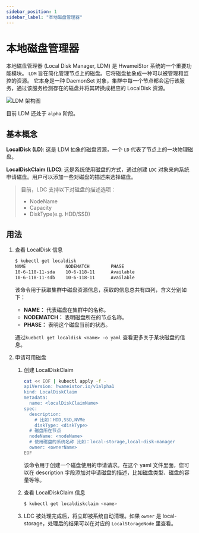```yaml
---
sidebar_position: 1
sidebar_label: "本地磁盘管理器"
---
```


# 本地磁盘管理器

本地磁盘管理器 (Local Disk Manager, LDM) 是 HwameiStor 系统的一个重要功能模块。
`LDM` 旨在简化管理节点上的磁盘。它将磁盘抽象成一种可以被管理和监控的资源。
它本身是一种 DaemonSet 对象，集群中每一个节点都会运行该服务，通过该服务检测存在的磁盘并将其转换成相应的 LocalDisk 资源。

![LDM 架构图](../../img/ldm.png)

目前 LDM 还处于 `alpha` 阶段。

## 基本概念

**LocalDisk (LD)**: 这是 LDM 抽象的磁盘资源，一个 `LD` 代表了节点上的一块物理磁盘。

**LocalDiskClaim (LDC)**: 这是系统使用磁盘的方式，通过创建 `LDC` 对象来向系统申请磁盘。用户可以添加一些对磁盘的描述来选择磁盘。

> 目前，LDC 支持以下对磁盘的描述选项：
>
> - NodeName
> - Capacity
> - DiskType(e.g. HDD/SSD)

## 用法

1. 查看 LocalDisk 信息

    ```bash
    $ kubectl get localdisk
    NAME               NODEMATCH        PHASE
    10-6-118-11-sda    10-6-118-11      Available
    10-6-118-11-sdb    10-6-118-11      Available
    ```

    该命令用于获取集群中磁盘资源信息，获取的信息总共有四列，含义分别如下：

    - **NAME：** 代表磁盘在集群中的名称。
    - **NODEMATCH：** 表明磁盘所在的节点名称。 
    - **PHASE：** 表明这个磁盘当前的状态。

    通过`kuebctl get localdisk <name> -o yaml` 查看更多关于某块磁盘的信息。

2. 申请可用磁盘

    1. 创建 LocalDiskClaim

        ```bash
        cat << EOF | kubectl apply -f -
        apiVersion: hwameistor.io/v1alpha1
        kind: LocalDiskClaim
        metadata:
          name: <localDiskClaimName>
        spec:
          description:
            # 比如：HDD,SSD,NVMe
            diskType: <diskType>
          # 磁盘所在节点
          nodeName: <nodeName>
          # 使用磁盘的系统名称 比如：local-storage,local-disk-manager  
          owner: <ownerName> 
        EOF
        ```

        该命令用于创建一个磁盘使用的申请请求。在这个 yaml 文件里面，您可以在 description 字段添加对申请磁盘的描述，比如磁盘类型、磁盘的容量等等。

    2. 查看 LocalDiskClaim 信息

        ```bash
        $ kubectl get localdiskclaim <name>
        ```

    3. LDC 被处理完成后，将立即被系统自动清理。如果 `owner` 是 local-storage，处理后的结果可以在对应的 `LocalStorageNode` 里查看。
